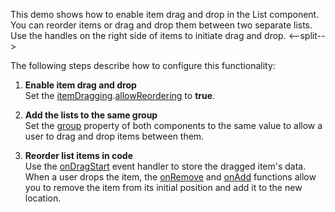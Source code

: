 This demo shows how to enable item drag and drop in the List component. You can reorder items or drag and drop them between two separate lists. Use the handles on the right side of items to initiate drag and drop.
<--split-->

The following steps describe how to configure this functionality:

1. **Enable item drag and drop**        
Set the [itemDragging](/Documentation/ApiReference/UI_Components/dxList/Configuration/#itemDragging).[allowReordering](/Documentation/ApiReference/UI_Components/dxSortable/Configuration/#allowReordering) to **true**.

1. **Add the lists to the same group**      
Set the [group](/Documentation/ApiReference/UI_Components/dxSortable/Configuration/#group) property of both components to the same value to allow a user to drag and drop items between them.

1. **Reorder list items in code**       
Use the [onDragStart](/Documentation/ApiReference/UI_Components/dxSortable/Configuration/#onDragStart) event handler to store the dragged item's data. When a user drops the item, the [onRemove](/Documentation/ApiReference/UI_Components/dxSortable/Configuration/#onRemove) and [onAdd](/Documentation/ApiReference/UI_Components/dxSortable/Configuration/#onAdd) functions allow you to remove the item from its initial position and add it to the new location.